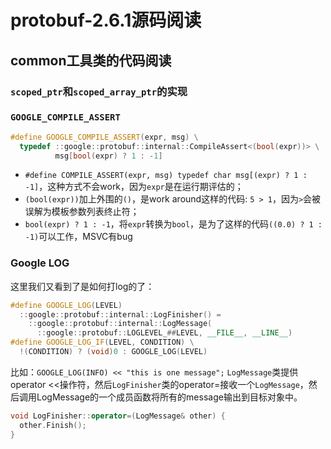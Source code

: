 # protobuf-2.6.1源码阅读

## common工具类的代码阅读
### `scoped_ptr`和`scoped_array_ptr`的实现


### `GOOGLE_COMPILE_ASSERT`
```c++
#define GOOGLE_COMPILE_ASSERT(expr, msg) \
  typedef ::google::protobuf::internal::CompileAssert<(bool(expr))> \
          msg[bool(expr) ? 1 : -1]
```
* `#define COMPILE_ASSERT(expr, msg) typedef char msg[(expr) ? 1 : -1]`，这种方式不会work，因为`expr`是在运行期评估的；
* `(bool(expr))`加上外围的`()`，是work around这样的代码: `5 > 1`，因为`>`会被误解为模板参数列表终止符；
* `bool(expr) ? 1 : -1`，将`expr`转换为`bool`，是为了这样的代码`((0.0) ? 1 : -1)`可以工作，MSVC有bug

### Google LOG
这里我们又看到了是如何打log的了：
```c++
#define GOOGLE_LOG(LEVEL)                                                 \
  ::google::protobuf::internal::LogFinisher() =                           \
    ::google::protobuf::internal::LogMessage(                             \
      ::google::protobuf::LOGLEVEL_##LEVEL, __FILE__, __LINE__)
#define GOOGLE_LOG_IF(LEVEL, CONDITION) \
  !(CONDITION) ? (void)0 : GOOGLE_LOG(LEVEL)
```
比如：`GOOGLE_LOG(INFO) << "this is one message";`
`LogMessage`类提供operator <<操作符，然后`LogFinisher`类的operator=接收一个`LogMessage`，然后调用LogMessage的一个成员函数将所有的message输出到目标对象中。
```c++
void LogFinisher::operator=(LogMessage& other) {
  other.Finish();
}
```
